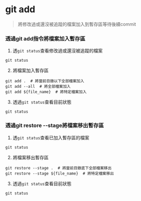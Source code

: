 # git add

> 將修改過或還沒被追蹤的檔案加入到暫存區等待後續commit

### 透過git add指令將檔案加入暫存區

1. 透`git status`查看修改過或還沒被追蹤的檔案

```
git status
```

2. 將檔案加入暫存區

```
git add .  # 將當前目錄以下全部檔案加入
git add --all  # 將全部檔案加入
git add ${file_name}  # 將特定檔案加入
```

3. 透過`git status`查看目前狀態

```
git status
```

### 透過git restore --stage將檔案移出暫存區

1. 透`git status`查看已加入暫存區的檔案

```
git status
```

2. 將檔案移出暫存區

```
git restore --stage .  # 將當前目錄底下全部檔案移出
git restore --stage ${file_name}  # 將特定檔案移出
```

3. 透過`git status`查看目前狀態

```
git status
```
